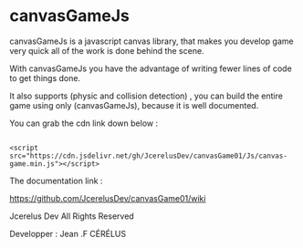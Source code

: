 # canvasGameJs

 canvasGameJs is a javascript canvas library,
 that makes you develop game very quick all of the work is done behind the scene. 

With canvasGameJs you have the advantage of writing fewer lines of code to get
things done.

It also supports (physic and collision detection) ,
you can build the entire game using only (canvasGameJs),
because it is well documented.



You can grab the cdn link down below :
<pre><code>
&lt;script src="https://cdn.jsdelivr.net/gh/JcerelusDev/canvasGame01/Js/canvas-game.min.js"&gt;&lt;/script&gt;
</code></pre>
The documentation link :

https://github.com/JcerelusDev/canvasGame01/wiki



Jcerelus Dev All Rights Reserved 

Developper : Jean .F CÉRÉLUS
